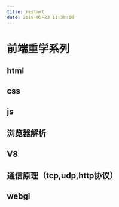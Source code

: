 ```yaml
---
title: restart
date: 2019-05-23 11:38:18
---
```

# 前端重学系列

## html
## css
## js
## 浏览器解析
## V8
## 通信原理（tcp,udp,http协议）
## webgl
